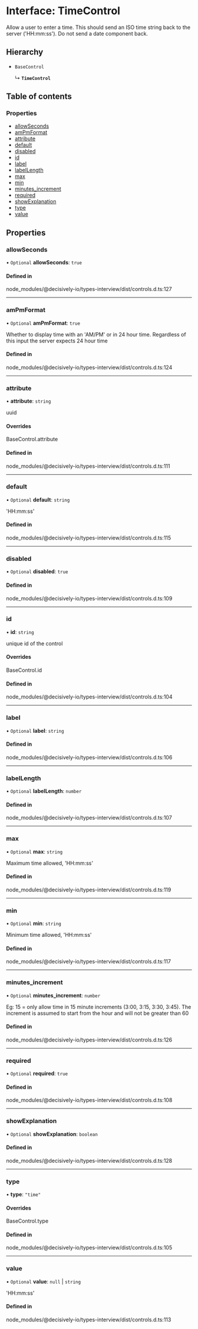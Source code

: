 # Interface: TimeControl

Allow a user to enter a time. This should send an ISO time string back to the server ('HH:mm:ss').
Do not send a date component back.

## Hierarchy

- `BaseControl`

  ↳ **`TimeControl`**

## Table of contents

### Properties

- [allowSeconds](../wiki/TimeControl#allowseconds)
- [amPmFormat](../wiki/TimeControl#ampmformat)
- [attribute](../wiki/TimeControl#attribute)
- [default](../wiki/TimeControl#default)
- [disabled](../wiki/TimeControl#disabled)
- [id](../wiki/TimeControl#id)
- [label](../wiki/TimeControl#label)
- [labelLength](../wiki/TimeControl#labellength)
- [max](../wiki/TimeControl#max)
- [min](../wiki/TimeControl#min)
- [minutes\_increment](../wiki/TimeControl#minutes_increment)
- [required](../wiki/TimeControl#required)
- [showExplanation](../wiki/TimeControl#showexplanation)
- [type](../wiki/TimeControl#type)
- [value](../wiki/TimeControl#value)

## Properties

### allowSeconds

• `Optional` **allowSeconds**: ``true``

#### Defined in

node_modules/@decisively-io/types-interview/dist/controls.d.ts:127

___

### amPmFormat

• `Optional` **amPmFormat**: ``true``

Whether to display time with an 'AM/PM' or in 24 hour time.
Regardless of this input the server expects 24 hour time

#### Defined in

node_modules/@decisively-io/types-interview/dist/controls.d.ts:124

___

### attribute

• **attribute**: `string`

uuid

#### Overrides

BaseControl.attribute

#### Defined in

node_modules/@decisively-io/types-interview/dist/controls.d.ts:111

___

### default

• `Optional` **default**: `string`

'HH:mm:ss'

#### Defined in

node_modules/@decisively-io/types-interview/dist/controls.d.ts:115

___

### disabled

• `Optional` **disabled**: ``true``

#### Defined in

node_modules/@decisively-io/types-interview/dist/controls.d.ts:109

___

### id

• **id**: `string`

unique id of the control

#### Overrides

BaseControl.id

#### Defined in

node_modules/@decisively-io/types-interview/dist/controls.d.ts:104

___

### label

• `Optional` **label**: `string`

#### Defined in

node_modules/@decisively-io/types-interview/dist/controls.d.ts:106

___

### labelLength

• `Optional` **labelLength**: `number`

#### Defined in

node_modules/@decisively-io/types-interview/dist/controls.d.ts:107

___

### max

• `Optional` **max**: `string`

Maximum time allowed, 'HH:mm:ss'

#### Defined in

node_modules/@decisively-io/types-interview/dist/controls.d.ts:119

___

### min

• `Optional` **min**: `string`

Minimum time allowed, 'HH:mm:ss'

#### Defined in

node_modules/@decisively-io/types-interview/dist/controls.d.ts:117

___

### minutes\_increment

• `Optional` **minutes\_increment**: `number`

Eg: 15 = only allow time in 15 minute increments (3:00, 3:15, 3:30, 3:45). The increment is assumed to start from the hour and will not be greater than 60

#### Defined in

node_modules/@decisively-io/types-interview/dist/controls.d.ts:126

___

### required

• `Optional` **required**: ``true``

#### Defined in

node_modules/@decisively-io/types-interview/dist/controls.d.ts:108

___

### showExplanation

• `Optional` **showExplanation**: `boolean`

#### Defined in

node_modules/@decisively-io/types-interview/dist/controls.d.ts:128

___

### type

• **type**: ``"time"``

#### Overrides

BaseControl.type

#### Defined in

node_modules/@decisively-io/types-interview/dist/controls.d.ts:105

___

### value

• `Optional` **value**: ``null`` \| `string`

'HH:mm:ss'

#### Defined in

node_modules/@decisively-io/types-interview/dist/controls.d.ts:113
